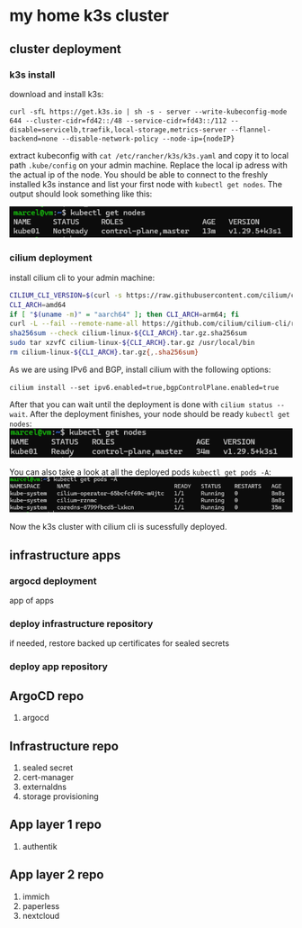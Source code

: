 # my home k3s cluster

## cluster deployment
### k3s install

download and install k3s:
```
curl -sfL https://get.k3s.io | sh -s - server --write-kubeconfig-mode 644 --cluster-cidr=fd42::/48 --service-cidr=fd43::/112 --disable=servicelb,traefik,local-storage,metrics-server --flannel-backend=none --disable-network-policy --node-ip={nodeIP}
```
extract kubeconfig with `cat /etc/rancher/k3s/k3s.yaml` and copy it to local path `.kube/config` on your admin machine. Replace the local ip adress with the actual ip of the node. You should be able to connect to the freshly installed k3s instance and list your first node with `kubectl get nodes`.
The output should look something like this:

![cluster nodes without cni installed](img\nodes-noCNI.png)

### cilium deployment
install cilium cli to your admin machine:
```bash
CILIUM_CLI_VERSION=$(curl -s https://raw.githubusercontent.com/cilium/cilium-cli/main/stable.txt)
CLI_ARCH=amd64
if [ "$(uname -m)" = "aarch64" ]; then CLI_ARCH=arm64; fi
curl -L --fail --remote-name-all https://github.com/cilium/cilium-cli/releases/download/${CILIUM_CLI_VERSION}/cilium-linux-${CLI_ARCH}.tar.gz{,.sha256sum}
sha256sum --check cilium-linux-${CLI_ARCH}.tar.gz.sha256sum
sudo tar xzvfC cilium-linux-${CLI_ARCH}.tar.gz /usr/local/bin
rm cilium-linux-${CLI_ARCH}.tar.gz{,.sha256sum}
```
As we are using IPv6 and BGP, install cilium with the following options:

`
cilium install --set ipv6.enabled=true,bgpControlPlane.enabled=true
`

After that you can wait until the deployment is done with `cilium status --wait`. After the deployment finishes, your node should be ready `kubectl get nodes`:
![cluster nodes with cni installed](img\nodes-CNI.png)

You can also take a look at all the deployed pods `kubectl get pods -A`:
![empty cluster after cni installation](img\pods-emptyCluster.png)

Now the k3s cluster with cilium cli is sucessfully deployed.

## infrastructure apps
### argocd deployment
app of apps
### deploy infrastructure repository
if needed, restore backed up certificates for sealed secrets

### deploy app repository

## ArgoCD repo
1. argocd

## Infrastructure repo
1. sealed secret
1. cert-manager
1. externaldns
1. storage provisioning

## App layer 1 repo
1. authentik

## App layer 2 repo
1. immich
1. paperless
1. nextcloud